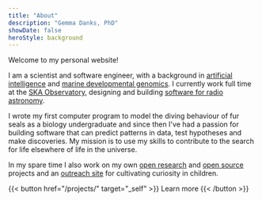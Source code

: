 ```yaml
---
title: "About"
description: "Gemma Danks, PhD"
showDate: false
heroStyle: background
---
```


Welcome to my personal website!

I am a scientist and software engineer, with a background in [artificial intelligence](/projects/ai-consultancy) and [marine developmental genomics](/projects/academic-research). I currently work full time at the [SKA Observatory](https://www.skao.int/en), designing and building [software for radio astronomy](/projects/software-radio-astronomy).

I wrote my first computer program to model the diving behaviour of fur seals as a biology undergraduate and since then I've had a passion for building software that can predict patterns in data, test hypotheses and make discoveries. My mission is to use my skills to contribute to the search for life elsewhere of life in the universe.

In my spare time I also work on my own [open research](https://open-research.gemmadanks.com) and [open source](https://github.com/gemmadanks/python-project-template) projects and an [outreach site](https://palebluemarbles.com) for cultivating curiosity in children.

{{< button href="/projects/" target="_self" >}}
Learn more
{{< /button >}}
